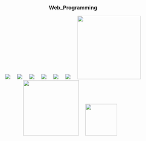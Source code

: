 <div align="center">
  
  ### Web_Programming
</div>

<p align="center">
&emsp;
  <img src="https://img.shields.io/github/languages/code-size/MD-MAFUJUL-HASAN/Web_Programming?style=for-the-badge">
  &emsp;
  <img src="https://img.shields.io/github/repo-size/MD-MAFUJUL-HASAN/Web_Programming?color=purple&style=for-the-badge">
  &emsp;
  <img src="https://img.shields.io/github/languages/count/MD-MAFUJUL-HASAN/Web_Programming?color=green&style=for-the-badge">
  &emsp;
  <img src="https://img.shields.io/github/languages/top/MD-MAFUJUL-HASAN/Web_Programming?color=orange&style=for-the-badge">
  &emsp;
  <img src="https://img.shields.io/github/commit-activity/m/MD-MAFUJUL-HASAN/Web_Programming?color=lime&style=for-the-badge">
  &emsp;
  <img src="https://img.shields.io/github/last-commit/MD-MAFUJUL-HASAN/Web_Programming?color=darkgreen&style=for-the-badge">
  &emsp;
  <img src="https://tokei.rs/b1/github/MD-MAFUJUL-HASAN/Web_Programming?category=code" width="200">
  &emsp;
  <img src="https://tokei.rs/b1/github/MD-MAFUJUL-HASAN/Web_Programming?category=lines" width="175">
  &emsp;
  <img src="https://tokei.rs/b1/github/MD-MAFUJUL-HASAN/Web_Programming?category=files" width="100">
  &emsp;
  </p>

